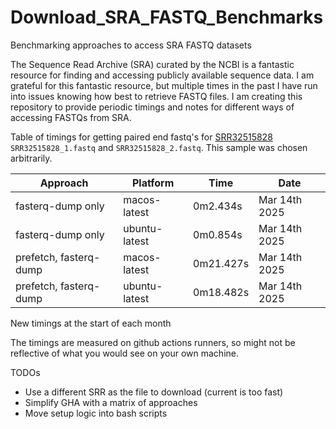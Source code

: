 # Download_SRA_FASTQ_Benchmarks
Benchmarking approaches to access SRA FASTQ datasets

The Sequence Read Archive (SRA) curated by the NCBI is a fantastic resource for finding and accessing publicly available sequence data.
I am grateful for this fantastic resource, but multiple times in the past I have run into issues knowing how best to retrieve FASTQ files.
I am creating this repository to provide periodic timings and notes for different ways of accessing FASTQs from SRA.

Table of timings for getting paired end fastq's for
[SRR32515828](https://trace.ncbi.nlm.nih.gov/Traces/?view=run_browser&acc=SRR32515828&display=metadata)
 `SRR32515828_1.fastq` and `SRR32515828_2.fastq`. This sample was chosen arbitrarily.

| Approach | Platform | Time | Date |
| -------- | -------- | ---- | ---- |
| fasterq-dump only | macos-latest | 0m2.434s | Mar 14th 2025 |
| fasterq-dump only | ubuntu-latest | 0m0.854s | Mar 14th 2025 |
| prefetch, fasterq-dump | macos-latest | 0m21.427s | Mar 14th 2025 |
| prefetch, fasterq-dump | ubuntu-latest | 0m18.482s | Mar 14th 2025 |

New timings at the start of each month

The timings are measured on github actions runners, so might not be reflective of
what you would see on your own machine.

TODOs
- Use a different SRR as the file to download (current is too fast)
- Simplify GHA with a matrix of approaches
- Move setup logic into bash scripts